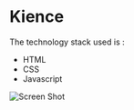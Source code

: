 # Kience
The technology stack used is :
- HTML
- CSS
- Javascript

![Screen Shot](https://github.com/aditiaprabowo3/Kiance/blob/main/asses/ss.png)

